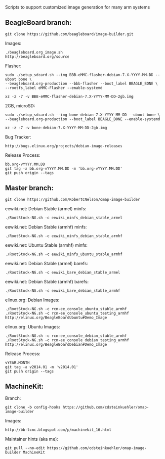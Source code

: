Scripts to support customized image generation for many arm systems

BeagleBoard branch:
------------

    git clone https://github.com/beagleboard/image-builder.git

Images:

    ./beagleboard.org_image.sh
    http://beagleboard.org/source

Flasher:

    sudo ./setup_sdcard.sh --img BBB-eMMC-flasher-debian-7.X-YYYY-MM-DD --uboot bone \
    --beagleboard.org-production --bbb-flasher --boot_label BEAGLE_BONE \
    --rootfs_label eMMC-Flasher --enable-systemd

    xz -z -7 -v BBB-eMMC-flasher-debian-7.X-YYYY-MM-DD-2gb.img

2GB, microSD:

    sudo ./setup_sdcard.sh --img bone-debian-7.X-YYYY-MM-DD --uboot bone \
    --beagleboard.org-production --boot_label BEAGLE_BONE --enable-systemd

    xz -z -7 -v bone-debian-7.X-YYYY-MM-DD-2gb.img

Bug Tracker:

    http://bugs.elinux.org/projects/debian-image-releases

Release Process:

    bb.org-vYYYY.MM.DD
    git tag -a bb.org-vYYYY.MM.DD -m 'bb.org-vYYYY.MM.DD'
    git push origin --tags

Master branch:
------------

    git clone https://github.com/RobertCNelson/omap-image-builder

eewiki.net: Debian Stable (armel) minfs:

    ./RootStock-NG.sh -c eewiki_minfs_debian_stable_armel

eewiki.net: Debian Stable (armhf) minfs:

    ./RootStock-NG.sh -c eewiki_minfs_debian_stable_armhf

eewiki.net: Ubuntu Stable (armhf) minfs:

    ./RootStock-NG.sh -c eewiki_minfs_ubuntu_stable_armhf

eewiki.net: Debian Stable (armel) barefs:

    ./RootStock-NG.sh -c eewiki_bare_debian_stable_armel

eewiki.net: Debian Stable (armhf) barefs:

    ./RootStock-NG.sh -c eewiki_bare_debian_stable_armhf

elinux.org: Debian Images:

    ./RootStock-NG.sh -c rcn-ee_console_ubuntu_stable_armhf
    ./RootStock-NG.sh -c rcn-ee_console_ubuntu_testing_armhf
    http://elinux.org/BeagleBoardUbuntu#Demo_Image

elinux.org: Ubuntu Images:

    ./RootStock-NG.sh -c rcn-ee_console_debian_stable_armhf
    ./RootStock-NG.sh -c rcn-ee_console_debian_testing_armhf
    http://elinux.org/BeagleBoardDebian#Demo_Image

Release Process:

    vYEAR.MONTH
    git tag -a v2014.01 -m 'v2014.01'
    git push origin --tags

MachineKit:
------------

Branch:

    git clone -b config-hooks https://github.com/cdsteinkuehler/omap-image-builder

Images:

    http://bb-lcnc.blogspot.com/p/machinekit_16.html

Maintainer hints (aka me):

    git pull --no-edit https://github.com/cdsteinkuehler/omap-image-builder MachineKit

